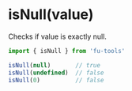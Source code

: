 # isNull(value)

Checks if value is exactly null.

```javascript
import { isNull } from 'fu-tools'

isNull(null)       // true
isNull(undefined)  // false
isNull(0)          // false
```